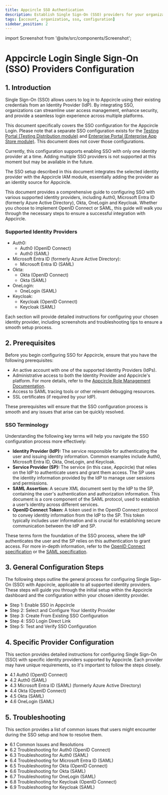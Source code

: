 ```yaml
---
title: Appcircle SSO Authentication
description: Establish Single Sign-On (SSO) providers for your organization. Enhance security and simplify access across Appcircle's platform.
tags: [account, organization, sso, configuration]
sidebar_position: 2
---
```


import Screenshot from '@site/src/components/Screenshot';

# Appcircle Login Single Sign-On (SSO) Providers Configuration

## 1. Introduction

Single Sign-On (SSO) allows users to log in to Appcircle using their existing credentials from an Identity Provider (IdP). By integrating SSO, organizations can streamline user access management, enhance security, and provide a seamless login experience across multiple platforms.

This document specifically covers the SSO configuration for the Appcircle Login. Please note that a separate SSO configuration exists for the [Testing Portal (Testing Distribution module)](/account/my-organization/security/authentications/distribution-sso-authentication) and [Enterprise Portal (Enterprise App Store module)](/account/my-organization/security/authentications/store-sso-authentication). This document does not cover those configurations.

Currently, this configuration supports enabling SSO with only one identity provider at a time. Adding multiple SSO providers is not supported at this moment but may be available in the future.

The SSO setup described in this document integrates the selected identity provider with the Appcircle IAM module, essentially adding the provider as an identity source for Appcircle.

This document provides a comprehensive guide to configuring SSO with various supported identity providers, including Auth0, Microsoft Entra ID (formerly Azure Active Directory), Okta, OneLogin and Keycloak. Whether you choose to implement OpenID Connect or SAML, this guide will walk you through the necessary steps to ensure a successful integration with Appcircle.

### Supported Identity Providers

- Auth0:
    - Auth0 (OpenID Connect)
    - Auth0 (SAML)
- Microsoft Entra ID (formerly Azure Active Directory):
    - Microsoft Entra ID (SAML)
- Okta:
    - Okta (OpenID Connect)
    - Okta (SAML)
- OneLogin:
    - OneLogin (SAML)
- Keycloak:
    - Keycloak (OpenID Connect)
    - Keycloak (SAML)

Each section will provide detailed instructions for configuring your chosen identity provider, including screenshots and troubleshooting tips to ensure a smooth setup process.

## 2. Prerequisites

Before you begin configuring SSO for Appcircle, ensure that you have the following prerequisites:

- An active account with one of the supported Identity Providers (IdPs).
- Administrative access to both the Identity Provider and Appcircle's platform. For more details, refer to the [Appcircle Role Management Documentation](/account/my-organization/profile-and-team/role-management#organization-management-permissions).
- Access to SAML tracing tools or other relevant debugging resources.
- SSL certificates (if required by your IdP).

These prerequisites will ensure that the SSO configuration process is smooth and any issues that arise can be quickly resolved.

### SSO Terminology

Understanding the following key terms will help you navigate the SSO configuration process more effectively:

- **Identity Provider (IdP):** The service responsible for authenticating the user and issuing identity information. Common examples include Auth0, Microsoft Entra ID, Okta, OneLogin, and Keycloak.
- **Service Provider (SP):** The service (in this case, Appcircle) that relies on the IdP to authenticate users and grant them access. The SP uses the identity information provided by the IdP to manage user sessions and permissions.
- **SAML Assertion:** A secure XML document sent by the IdP to the SP, containing the user's authentication and authorization information. This document is a core component of the SAML protocol, used to establish a user’s identity across different services.
- **OpenID Connect Token:** A token used in the OpenID Connect protocol to convey identity information from the IdP to the SP. This token typically includes user information and is crucial for establishing secure communication between the IdP and SP.

These terms form the foundation of the SSO process, where the IdP authenticates the user and the SP relies on this authentication to grant access. For more in-depth information, refer to the [OpenID Connect specification](https://openid.net/developers/how-connect-works/) or the [SAML specification](https://docs.oasis-open.org/security/saml/v2.0/saml-core-2.0-os.pdf).

## 3. General Configuration Steps

The following steps outline the general process for configuring Single Sign-On (SSO) with Appcircle, applicable to all supported identity providers. These steps will guide you through the initial setup within the Appcircle dashboard and the configuration within your chosen identity provider.

<details>
    <summary>Step 1: Enable SSO in Appcircle</summary>
  
Begin by enabling SSO within your Appcircle organization settings. Follow these steps:

1. In the Appcircle dashboard, navigate to the **Organization** section located on the far left sidebar.
2. On the **My Organization** screen, select **Security** from the left-hand menu.
3. On the **Security** screen, locate the **Authentications** section on the far right, find **Appcircle SSO Login**, and click **Add New**.

<Screenshot url='https://cdn.appcircle.io/docs/assets/enable-sso_v4.png' />

4. The **Manage Appcircle SSO Login** window will open, presenting two options:
    - **Create New Authentication**
    - **Create From Existing Authentication**
You can create new configuration or create from existing configuration. Click on the **Create New Authentication** section to create new configuration.
Please refer the **Step 3: Create From Existing SSO Configuration** section in the 3. General Configuration Steps.

<Screenshot url='https://cdn.appcircle.io/docs/assets/appcircle-sso-create-options.png' />

5. The **Create New Authentication** window will open, presenting two options:
    - **Set up OpenID Connect Provider**
    - **Set up SAML SSO Provider**
  

    Select the option that corresponds to the identity provider you will configure.

<Screenshot url='https://cdn.appcircle.io/docs/assets/sso-form_v3.png' />

6. In the setup window, manually enter a unique **Alias** for your organization. This alias is used to create a custom Redirect URI that will be  required for configuring your SSO provider.
7. After setting the alias, Appcircle will automatically generate a **Redirect URL** and a **Logout Redirect URL** specific to your configuration. These URLs must be used in your identity provider's settings to ensure proper redirection after authentication and logout.

<Screenshot url='https://cdn.appcircle.io/docs/assets/sso-openid1_v3.png' />

Ensure that the alias is unique and easily identifiable, as they are essential for the SSO authentication process. The generated **Redirect URL** and **Logout Redirect URL** are crucial for your SSO setup, so be sure to copy and save them for use in the following steps.

8. Additionally, enter a **Display Name** for your organization.

</details>

<details>
  <summary>Step 2: Select and Configure Your Identity Provider</summary>

After enabling SSO and setting your alias, proceed to select and configure your identity provider:

1. Depending on the option you selected in the previous step, you will either be configuring an OpenID Connect or SAML provider.
2. Follow the specific steps for your chosen provider to enter the necessary configuration details, including Client ID, Client Secret, and other required parameters.
3. Use the previously generated Redirect URI provided by Appcircle when configuring your identity provider settings to ensure proper redirection after authentication.

Only one SSO provider can be configured at a time.

</details>

<details>
  <summary>Step 3: Create From Existing SSO Configuration</summary>

  Appcircle allows you to create a new SSO configuration based on an existing OpenID Connect configuration, ensuring a smooth and efficient setup experience. 

:::caution

**Important:** The 'Create From Existing' SSO feature cannot be used for SAML configurations because some identity providers restrict the use of a single SAML Entity ID or a single Logout Redirect URL.
:::
 
1. Navigate to the **Organization > Security > Authentications** section on your dashboard.
2. Select the **Add New** on the **Appcircle SSO Login**.

<Screenshot url='https://cdn.appcircle.io/docs/assets/security-authentications.png' /> 

3. Select the **Create New Authentication** and then select the **Create From Existing SSO Configuration**.

Existing SSO configurations will be listed in screen. Select one of them and click on **Next**.

<Screenshot url='https://cdn.appcircle.io/docs/assets/sso-create-from-existing.png' /> 

- On the Create SSO Configuration screen, fill in the **Alias** and **Display Name** and **Credential** fields (all other values are prefilled). Customize as needed, then click **Save**.

<Screenshot url='https://cdn.appcircle.io/docs/assets/sso-openid1_v3.png' />

- Copy the Redirect URL and go to your identity provider. Paste it into the appropriate field.

</details>

<details>
  <summary>Step 4: SSO Login Direct Link</summary>

 Appcircle also supports direct SSO login links. Use the following URL format to log in directly using your SSO alias:

- For Cloud-Hosted Appcircle:
`https://my.appcircle.io/sso/{SSO_ALIAS}`
- For Self-Hosted Appcircle:
`https://my.appcircle.{your-domain}/sso/{SSO_ALIAS}`

Replace `{SSO_ALIAS}` with the alias you configured, and if you are using a self-hosted solution, replace `{your-domain}` with your actual domain.

</details>

<details>
  <summary>Step 5: Test and Verify SSO Configuration</summary>

After completing the SSO configuration, it's essential to test and ensure everything is functioning correctly. The following steps outline the testing process.

<details>
  <summary>Step 5.1: Initiate SSO Login</summary>

1. Open an incognito window in your browser to avoid any cached sessions interfering with the test.
2. Navigate to the Appcircle login page and click the **Continue with SSO** button.
3. Enter the SSO Alias you configured earlier and proceed. The alias is used to identify your organization's specific SSO setup.

<Screenshot url="https://cdn.appcircle.io/docs/assets/sso-alias.png" />

</details>

<details>
  <summary>Step 5.2: Account Linking</summary>

1. After entering the alias, if a user with the same email already exists, you should see a confirmation screen prompting you to link your account with the SSO provider.
2. Confirm the account linking by clicking the appropriate button on the confirmation screen.
3. You will receive an email to verify the account linking. Open the email and click the verification link.

<Screenshot url="https://cdn.appcircle.io/docs/assets/sso-linkaccount.png" />

</details>

<details>
  <summary>Step 5.3: Verification via Email</summary>

Once you confirm the account linking, an email will be sent to your registered email address. You must verify your account using the link in this email to complete the process.

1. Open the verification email and click the provided link to confirm your account.
2. After verification, you will be redirected back to the Appcircle dashboard, fully authenticated via SSO.

<Screenshot url="https://cdn.appcircle.io/docs/assets/sso-confirmlink.png" />

</details>

<details>
  <summary>Step 5.4: Final Login</summary>

After verifying your account via email, your SSO setup is complete. From now on, you can log in with your SSO alias or using the direct SSO login link.

:::info

After enabling SSO, the traditional login method using your previous credentials will no longer be available for your organization. Ensure that you can log in successfully using SSO before logging out of any sessions.

:::

</details>
</details>

## 4. Specific Provider Configuration

This section provides detailed instructions for configuring Single Sign-On (SSO) with specific identity providers supported by Appcircle. Each provider may have unique requirements, so it's important to follow the steps closely.

<details>
  <summary>4.1 Auth0 (OpenID Connect)</summary>

Auth0 is a popular identity provider that supports the OpenID Connect protocol, which can be integrated with Appcircle for secure authentication.

#### Step 1: Create an Application in Auth0

To start, log in to your Auth0 dashboard and create a new application for Appcircle:

1. In the Auth0 dashboard, navigate to the **Applications** section.
2. Click **Create Application** and choose a name for your application (e.g., "Appcircle SSO - OpenID").

<Screenshot url="https://cdn.appcircle.io/docs/assets/authcreateapp.png" />

3. Select **Regular Web Applications** as the application type.
4. Click **Create** button.

<Screenshot url="https://cdn.appcircle.io/docs/assets/authwebapp.png" />

5. Once application created, navigate to the **Settings** of application.
6. Take note of the **Client ID** and **Client Secret**, which will be needed later.

<Screenshot url="https://cdn.appcircle.io/docs/assets/authopenidsettings1.png" />

#### Step 2: Configure Callback URLs in Auth0

Next, configure the callback URLs in Auth0 to ensure proper redirection to Appcircle after authentication:

1. In the Auth0 dashboard, go to the **Settings** tab of your application.
2. In the **Allowed Callback URLs** field, enter the Redirect URL that was created using the alias in "Step 1: Enable SSO in Appcircle" from the "3. General Configuration Steps" section.

**Example Callback URL:** `https://auth.appcircle.io/auth/realms/appcircle/broker/identity-{your-alias}/endpoint`

<Screenshot url="https://cdn.appcircle.io/docs/assets/authopenidsettings2.png" />

3. In the **Allowed Logout URLs** field, enter the **Logout Redirect URL** that was created using the alias in "Step 1: Enable SSO in Appcircle" from the "3. General Configuration Steps" section.

<Screenshot url="https://cdn.appcircle.io/docs/assets/authopenidsettings2.png" />

4. Click on the **Save Changes** button.

#### Step 3: Download OpenID Configuration from Auth0

Instead of writing all the settings of OpenID, you can download the settings file from Auth0 and import in Appcircle. Download the OpenID configuration JSON file from Auth0 with following steps.

1. In the Auth0 dashboard, go to the **Settings** tab of your application.
2. Scroll to the bottom of the page and expand the **Advanced Settings** section.
3. Navigate to the **Endpoints** tab. 
4. Copy and open **OpenID Configuration** URL in different tab in your browser.

<Screenshot url="https://cdn.appcircle.io/docs/assets/sso-auht0-openid-config.png" />

5. Save **OpenID Configuration** as json file.

#### Step 4: Upload OpenID Configuration to Appcircle

Now, upload the OpenID configuration JSON file to Appcircle and complete the configuration:

1. Navigate to the **Set up OpenID Connect Provider** screen in Appcircle, which you accessed during the SSO setup in the "General Configuration Steps".
2. Choose the **Client secret sent as basic auth** as Client Authentication.
3. Enter the **Client ID** and **Client Secret** that you noted earlier from Auth0.
4. Upload the downloaded OpenID configuration JSON file to Appcircle.

<Screenshot url="https://cdn.appcircle.io/docs/assets/sso-openid3_v1.png" />

5. Click **Save** to finalize the SSO setup.

#### Step 5: Test the Integration

After configuring the settings, it’s crucial to test the OpenID Connect SSO integration:

:::caution

**Important:** When connecting your Identity Provider, use an incognito window to test the SSO integration. Only log off once you are sure you can log in with your SSO credentials. If the connection fails, review your settings before logging out.

:::

1. Open a incognito window in your browser and initiate a new login session.
2. On the login screen, click the **Login with SSO** button to start the SSO login process

<Screenshot url="https://cdn.appcircle.io/docs/assets/sso-loginbutton.png" />

3. Enter your SSO alias when prompted and click **Continue**.

<Screenshot url="https://cdn.appcircle.io/docs/assets/sso-alias.png" />

4. You will be redirected to the Auth0 login screen. Enter your Auth0 credentials.
5. After successful authentication, you will be redirected back to Appcircle.
6. If a user with your email already exists, you will be prompted to confirm account linking. Confirm account linking and verify it via the email sent to your registered email address.

<Screenshot url="https://cdn.appcircle.io/docs/assets/sso-linkaccount.png" />

7. Once you confirm the account linking, an email will be sent to your registered email address. 

<Screenshot url="https://cdn.appcircle.io/docs/assets/sso-confirmlink.png" />

8. Open the verification email and click the provided link to confirm your account.
9. After verification, you will be redirected back to the Appcircle dashboard, fully authenticated via SSO.

<Screenshot url="https://cdn.appcircle.io/docs/assets/empty-appcircle-dashboard.png" />

</details>

<details>
  <summary>4.2 Auth0 (SAML)</summary>

Auth0 supports the SAML protocol, allowing integration with Appcircle for secure authentication.

#### Step 1: Create a SAML Application in Auth0

To start, log in to your Auth0 dashboard and create a new SAML application for Appcircle:

1. In the Auth0 dashboard, navigate to the **Applications** section.
2. Click **Create Application** and choose a name for your application (e.g., "Appcircle SSO - SAML").

<Screenshot url="https://cdn.appcircle.io/docs/assets/authcreateapp.png" />

3. Select **Regular Web Applications** as the application type.
4. Click **Create** button.

<Screenshot url="https://cdn.appcircle.io/docs/assets/authwebapp.png" />

#### Step 2: Configure SAML Settings in Auth0

Next, configure the SAML settings in Auth0 to ensure it can authenticate and redirect back to Appcircle:

1. Enable the SAML addon for your Auth0 application through the **Addons** tab in your Auth0 application settings.

<Screenshot url="https://cdn.appcircle.io/docs/assets/authsamlsettings1.png" />

2. Navigate to the **Settings** tab in the opened dialog. Use the following JSON settings to configure the SAML addon. Enter the **Logout Redirect URL** that was created using the alias in "Step 1: Enable SSO in Appcircle" from the "General Configuration Steps" section as the logout callback value.

```
    {
      "nameIdentifierFormat": "urn:oasis:names:tc:SAML:1.1:nameid-format:emailAddress",
      "nameIdentifierProbes": [
        "http://schemas.xmlsoap.org/ws/2005/05/identity/claims/emailaddress"
      ],
      "logout": {
        "callback": "https://auth.appcircle.io/auth/realms/appcircle/broker/identity-{your-alias}/endpoint",
        "slo_enabled": "false"
      }
    }
```

3. In the **Application Callback URL** field, enter the **Redirect URL** that was created using the alias in "Step 1: Enable SSO in Appcircle" from the "General Configuration Steps" section.

**Example Callback URL:** `https://auth.appcircle.io/auth/realms/appcircle/broker/identity-{your-alias}/endpoint`

<Screenshot url="https://cdn.appcircle.io/docs/assets/authsamlsettings2.png" />

4. Download the **SAML metadata** file from Auth0.

This metadata file will be used in the next step to configure Appcircle.

<Screenshot url="https://cdn.appcircle.io/docs/assets/authsamlsettings3.png" />

#### Step 3: Upload SAML Metadata to Appcircle

Now, upload the SAML metadata file to Appcircle and finalize the configuration:

1. Navigate to the **Set up SAML SSO Provider** screen in Appcircle, which you accessed during the SSO setup in the "General Configuration Steps."
2. Upload the downloaded SAML metadata file to Appcircle.

<Screenshot url="https://cdn.appcircle.io/docs/assets/saml-upload-metadata.png" />

Check that the Redirect and SSO URLs are imported correctly. Ensure the X509 Certificate is imported correctly as well. If you need to enter multiple certificates, separate them with a comma. Be sure to remove any new lines or file headers, as this edit box only accepts a long base64 encoded string.

3. Complete any additional configuration settings in Appcircle as required.
5. Click **Save** to finalize the SSO setup.

**Important:** Ensure all settings match those provided in the SAML metadata file to avoid issues with authentication.

#### Step 4: Test the Integration

After configuring the settings, it’s crucial to test the OpenID Connect SSO integration:

:::caution

**Important:** When connecting your Identity Provider, use an incognito window to test the SSO integration. Only log off once you are sure you can log in with your SSO credentials. If the connection fails, review your settings before logging out.

:::

1. Open a incognito window in your browser and initiate a new login session.
2. On the login screen, click the **Login with SSO** button to start the SSO login process

<Screenshot url="https://cdn.appcircle.io/docs/assets/sso-loginbutton.png" />

3. Enter your SSO alias when prompted and click **Continue**.

<Screenshot url="https://cdn.appcircle.io/docs/assets/sso-alias.png" />

4. You will be redirected to the Auth0 login screen. Enter your Auth0 credentials.
5. After successful authentication, you will be redirected back to Appcircle.
6. If a user with your email already exists, you will be prompted to confirm account linking. Confirm account linking and verify it via the email sent to your registered email address.

<Screenshot url="https://cdn.appcircle.io/docs/assets/sso-linkaccount.png" />

7. Once you confirm the account linking, an email will be sent to your registered email address. 

<Screenshot url="https://cdn.appcircle.io/docs/assets/sso-confirmlink.png" />

8. Open the verification email and click the provided link to confirm your account.
9. After verification, you will be redirected back to the Appcircle dashboard, fully authenticated via SSO.

<Screenshot url="https://cdn.appcircle.io/docs/assets/empty-appcircle-dashboard.png" />

If the test is successful, your integration is complete, and you can start using Auth0 (SAML) as your identity provider for Appcircle.

</details>

<details>
  <summary>4.3 Microsoft Entra ID (SAML) (formerly Azure Active Directory) </summary>

Microsoft Entra ID supports the SAML protocol, allowing integration with Appcircle for secure authentication. This section will guide you through setting up Microsoft Entra ID as your SAML identity provider for Appcircle.

#### Step 1: Access Microsoft Entra and Create an Enterprise Application

First, log in to your Azure portal as an admin:

1. Log in to Azure portal as an admin and navigate to Azure Services and then click Microsoft Entra ID.

<Screenshot url="https://cdn.appcircle.io/docs/assets/azurecreateapp1.png" />

2. In the Azure portal, go to **Enterprise Applications**

<Screenshot url="https://cdn.appcircle.io/docs/assets/azurecreateapp2.png" />

3. Click **New Application**.

<Screenshot url="https://cdn.appcircle.io/docs/assets/azurecreateapp3.png" />

4. Select **Create your own application**, name it (e.g., "Appcircle SSO - SAML").

<Screenshot url="https://cdn.appcircle.io/docs/assets/azurecreateapp4.png" />

5. Choose **Integrate any other application you don't find in the gallery**.

<Screenshot url="https://cdn.appcircle.io/docs/assets/azurecreateapp5.png" />

6. Click **Create** to set up the application.

#### Step 2: Assign Users to the Enterprise Application

Once the enterprise application is created, you need to assign users to it:

1. Navigate to the created enterprise application and click **Users and Groups**.

<Screenshot url="https://cdn.appcircle.io/docs/assets/azureaddusers.png" />

2. Click **Add User/Group**, search for the user you want to assign, select them, and click **Assign**.

<Screenshot url="https://cdn.appcircle.io/docs/assets/azureaddassignment1.png" />

#### Step 3: Configure SAML-based Sign-on in Microsoft Entra ID

Next, configure the SAML-based sign-on for the Microsoft Entra ID application:

1. In the application settings, navigate to **Single sign-on** and select **SAML** as the sign-on method.

<Screenshot url="https://cdn.appcircle.io/docs/assets/azuressosettings1.png" />

2. Click **Edit** under the **Basic SAML Configuration** section, and set the following:

<Screenshot url="https://cdn.appcircle.io/docs/assets/azuressosettings2.png" />

    - **Identifier (Entity ID)**: Enter `https://auth.appcircle.io/auth/realms/appcircle`.
    - **Reply URL (Assertion Consumer Service URL)**: Enter the Redirect URL created using the alias in "Step 1: Enable SSO in Appcircle" from the "General Configuration Steps" section (e.g., `https://auth.appcircle.io/auth/realms/appcircle/broker/identity-{your-alias}/endpoint`).

<Screenshot url="https://cdn.appcircle.io/docs/assets/azuressosettings3.png" />

5. Click **Save** to apply the settings.

#### Step 4: Download and Upload SAML Metadata

Now, download the SAML metadata from Microsoft Entra ID and upload it to Appcircle:

1. In the Azure portal, go to the **SAML Signing Certificate** section and download the **Federation Metadata XML** file.

<Screenshot url="https://cdn.appcircle.io/docs/assets/azuressosettings5.png" />

2. Navigate to the **Set up SAML SSO Provider** screen in Appcircle, which you accessed during the SSO setup in the "General Configuration Steps."
3. Upload the downloaded Federation Metadata XML file to Appcircle.

<Screenshot url="https://cdn.appcircle.io/docs/assets/sso-saml1.png" />

4. Review the settings and click **Save** to finalize the configuration.

#### Step 4: Test the Integration

After configuring the settings, it’s crucial to test the OpenID Connect SSO integration:

:::caution

**Important:** When connecting your Identity Provider, use an incognito window to test the SSO integration. Only log off once you are sure you can log in with your SSO credentials. If the connection fails, review your settings before logging out.

:::

1. Open a incognito window in your browser and initiate a new login session.
2. On the login screen, click the **Login with SSO** button to start the SSO login process

<Screenshot url="https://cdn.appcircle.io/docs/assets/sso-loginbutton.png" />

3. Enter your SSO alias when prompted and click **Continue**.

<Screenshot url="https://cdn.appcircle.io/docs/assets/sso-alias.png" />

4. You will be redirected to the Auth0 login screen. Enter your Auth0 credentials.
5. After successful authentication, you will be redirected back to Appcircle.
6. If a user with your email already exists, you will be prompted to confirm account linking. Confirm account linking and verify it via the email sent to your registered email address.

<Screenshot url="https://cdn.appcircle.io/docs/assets/sso-linkaccount.png" />

7. Once you confirm the account linking, an email will be sent to your registered email address. 

<Screenshot url="https://cdn.appcircle.io/docs/assets/sso-confirmlink.png" />

8. Open the verification email and click the provided link to confirm your account.
9. After verification, you will be redirected back to the Appcircle dashboard, fully authenticated via SSO.

<Screenshot url="https://cdn.appcircle.io/docs/assets/empty-appcircle-dashboard.png" />

If the test is successful, your integration is complete, and you can start using Microsoft Entra ID (SAML) as your identity provider for Appcircle.

</details>

<details>
  <summary>4.4 Okta (OpenID Connect)</summary>

Okta supports the OpenID Connect protocol, allowing integration with Appcircle for secure authentication.

#### Step 1: Create an Application in Okta

To start, log in to your Okta dashboard and create a new application for Appcircle:

1. In the Okta dashboard, navigate to **Applications** and click **Create App Integration**.

<Screenshot url="https://cdn.appcircle.io/docs/assets/oktacreateapp.png" />

2. Select **OIDC - OpenID Connect** as the Sign In Method and **Web Application** as the application type.

<Screenshot url="https://cdn.appcircle.io/docs/assets/oktawebapp.png" />

3. Once created, take note of the **Client ID** and **Client Secret**, which will be needed later.

<Screenshot url="https://cdn.appcircle.io/docs/assets/oktaopenidsettings1.png" />

#### Step 2: Configure Callback URLs in Okta

Next, configure the callback URLs in Okta to ensure proper redirection to Appcircle after authentication:

1. Navigate to the settings of the created application in Okta.
2. Add the Appcircle Redirect URL to the **Sign-in redirect URLs** field.

**Example Redirect URL:** `https://auth.appcircle.io/auth/realms/appcircle/broker/identity-{your-alias}/endpoint`

3. Add the **Logout Redirect URL** to the **Sign-out redirect URLs** field.

<Screenshot url="https://cdn.appcircle.io/docs/assets/oktaopenidsettings2.png" />

4. Download the OpenID configuration JSON file from Okta using one of the following URLs:
    - `https://{your_okta_domain}/.well-known/openid-configuration`
    - `https://{your_okta_domain}/oauth2/default/.well-known/openid-configuration?client_id={your_client_id}`

#### Step 3: Upload OpenID Configuration to Appcircle

Now, upload the OpenID configuration JSON file to Appcircle and complete the configuration:

1. Navigate to the **Set up OpenID Connect Provider** screen in Appcircle, which you accessed during the SSO setup in the "General Configuration Steps."
2. Choose the **Client secret sent as basic auth** as Client Authentication.
3. Enter the **Client ID** and **Client Secret** that you noted earlier from Okta.
4. Upload the downloaded OpenID configuration JSON file to Appcircle.

<Screenshot url="https://cdn.appcircle.io/docs/assets/sso-openid3_v1.png" />

5. Check that the **Authorization** and **Token URLs** are correctly imported.

<Screenshot url="https://cdn.appcircle.io/docs/assets/sso-openid2_v2.png" />

6. Click **Save** to finalize the SSO setup.

#### Step 4: Test the Integration

After configuring the settings, it’s crucial to test the OpenID Connect SSO integration:

:::caution

**Important:** When connecting your Identity Provider, use an incognito window to test the SSO integration. Only log off once you are sure you can log in with your SSO credentials. If the connection fails, review your settings before logging out.

:::

1. Open a incognito window in your browser and initiate a new login session.
2. On the login screen, click the **Login with SSO** button to start the SSO login process

<Screenshot url="https://cdn.appcircle.io/docs/assets/sso-loginbutton.png" />

3. Enter your SSO alias when prompted and click **Continue**.

<Screenshot url="https://cdn.appcircle.io/docs/assets/sso-alias.png" />

4. You will be redirected to the Auth0 login screen. Enter your Auth0 credentials.

5. After successful authentication, you will be redirected back to Appcircle.

6. If a user with your email already exists, you will be prompted to confirm account linking. Confirm account linking and verify it via the email sent to your registered email address.

<Screenshot url="https://cdn.appcircle.io/docs/assets/sso-linkaccount.png" />

7. Once you confirm the account linking, an email will be sent to your registered email address. 

<Screenshot url="https://cdn.appcircle.io/docs/assets/sso-confirmlink.png" />

8. Open the verification email and click the provided link to confirm your account.
9. After verification, you will be redirected back to the Appcircle dashboard, fully authenticated via SSO.

<Screenshot url="https://cdn.appcircle.io/docs/assets/empty-appcircle-dashboard.png" />

If the test is successful, your integration is complete, and you can start using Okta (SAML) as your identity provider for Appcircle.

</details>

<details>
  <summary>4.5 Okta (SAML)</summary>

Okta supports the SAML protocol, allowing integration with Appcircle for secure authentication.

#### Step 1: Create a SAML Application in Okta

To start, log in to your Okta dashboard and create a new application for Appcircle:

1. In the Okta dashboard, navigate to **Applications** and click **Create App Integration**.

<Screenshot url="https://cdn.appcircle.io/docs/assets/oktacreateapp.png" />

2. Select **SAML 2.0** as the Sign In Method.

<Screenshot url="https://cdn.appcircle.io/docs/assets/oktacreatesaml.png" />

3. Pick a name and optional logo for the app, then click **Next**.

<Screenshot url="https://cdn.appcircle.io/docs/assets/oktasamlsettings1.png" />

#### Step 2: Configure SAML Settings in Okta

Next, configure the SAML settings in Okta to ensure proper authentication and redirection to Appcircle:

1. In the **Single sign-on URL** field, add the Appcircle Redirect URL.

**Example URL:** `https://auth.appcircle.io/auth/realms/appcircle/broker/identity-mySAML/endpoint`

3. For the **Audience URI (SP Entity ID)** field, copy and paste **Service Provider Entity ID** from Appcircle.

<Screenshot url="https://cdn.appcircle.io/docs/assets/sso-saml-appcircle-metadata.png" />

**Example URL:** `https://auth.appcircle.io/auth/realms/appcircle`

<Screenshot url="https://cdn.appcircle.io/docs/assets/oktasamlsettings2.png" />

4. Select **EmailAddress** for the Name ID format.

<Screenshot url="https://cdn.appcircle.io/docs/assets/oktasamlsettings2.png" />

5. Download **Signing Certificate** from Appcircle.

<Screenshot url="https://cdn.appcircle.io/docs/assets/sso-saml-appcircle-metadata.png" />

6. Click on **Show Advanced Settings**.

7. Upload downloaded certificate to Signature Certificate field.

<Screenshot url="https://cdn.appcircle.io/docs/assets/sso-okta-saml-signing-certificate.png" />

8. Enable **Allow application to initiate Single Logout**.

9. Copy and paste **Logout Redirect URL** to **Single Logout URL** field. Copy and paste **Service Provider Entity ID** to **SP Issuer**.

<Screenshot url="https://cdn.appcircle.io/docs/assets/sso-saml-appcircle-metadata.png" />

<Screenshot url="https://cdn.appcircle.io/docs/assets/sso-okta-saml-signing-certificate.png" />

8. Instead of manually configuring all SAML settings in Appcircle, you can download the SAML metadata XML file from Okta:

Click the **Copy** button next to the Metadata URL and open it in another tab to download the XML file.

<Screenshot url="https://cdn.appcircle.io/docs/assets/oktasamlsettings3-new.png" />

#### Step 3: Upload SAML Metadata to Appcircle

Now, upload the SAML metadata XML file to Appcircle to complete the configuration:

1. Navigate to the **Set up SAML SSO Provider** screen in Appcircle, which you accessed during the SSO setup in the "General Configuration Steps."
2. Upload the downloaded SAML metadata XML file to Appcircle.

<Screenshot url="https://cdn.appcircle.io/docs/assets/saml-upload-metadata.png" />

3. Ensure that the Redirect and SSO URLs are imported correctly. You can check if the X509 Certificate is imported correctly as well. If you want to enter multiple certificates you can separate them by using a comma between them. Please be aware that you need to remove any new lines or file headers from this edit box. This edit box only accepts a long base64 encoded string.

4. Enable **Want AuthnRequests Signed** in Appcircle.

<Screenshot url="https://cdn.appcircle.io/docs/assets/sso-saml-enable-authn-requests-signed.png" />

5. Click **Save** to finalize the SSO setup.

#### Step 4: Test the Integration

After configuring the settings, it’s crucial to test the OpenID Connect SSO integration:

:::caution

**Important:** When connecting your Identity Provider, use an incognito window to test the SSO integration. Only log off once you are sure you can log in with your SSO credentials. If the connection fails, review your settings before logging out.

:::

1. Open a incognito window in your browser and initiate a new login session.
2. On the login screen, click the **Login with SSO** button to start the SSO login process

<Screenshot url="https://cdn.appcircle.io/docs/assets/sso-loginbutton.png" />

3. Enter your SSO alias when prompted and click **Continue**.

<Screenshot url="https://cdn.appcircle.io/docs/assets/sso-alias.png" />

4. You will be redirected to the Auth0 login screen. Enter your Auth0 credentials.
5. After successful authentication, you will be redirected back to Appcircle.
6. If a user with your email already exists, you will be prompted to confirm account linking. Confirm account linking and verify it via the email sent to your registered email address.

<Screenshot url="https://cdn.appcircle.io/docs/assets/sso-linkaccount.png" />

7. Once you confirm the account linking, an email will be sent to your registered email address. 

<Screenshot url="https://cdn.appcircle.io/docs/assets/sso-confirmlink.png" />

8. Open the verification email and click the provided link to confirm your account.
9. After verification, you will be redirected back to the Appcircle dashboard, fully authenticated via SSO.

<Screenshot url="https://cdn.appcircle.io/docs/assets/empty-appcircle-dashboard.png" />

If the test is successful, your integration is complete, and you can start using Okta (SAML) as your identity provider for Appcircle.

</details>

<details>
  <summary>4.6 OneLogin (SAML)</summary>
  
OneLogin supports the SAML protocol, allowing integration with Appcircle for secure authentication. The Appcircle application is pre-configured in OneLogin, which simplifies the setup process by providing predefined settings.

#### Step 1: Create a SAML Application in OneLogin

To start, log in to your OneLogin dashboard and create a new SAML application for Appcircle:

1. In the OneLogin dashboard, navigate to **Applications** and click **Add App**.
 
<Screenshot url="https://cdn.appcircle.io/docs/assets/oneloginaddapp.png" />

2. In the search box, type **Appcircle** and select it from the search results. The application is pre-configured with the necessary settings, including URLs and certificates.

<Screenshot url="https://cdn.appcircle.io/docs/assets/oneloginfindapp.png" />

3. Pick a name and optional logo for the app, then click **Save**.

<Screenshot url="https://cdn.appcircle.io/docs/assets/oneloginsettings1.png" />

#### Step 2: Configure SAML Settings in OneLogin

Now configure the SAML settings in OneLogin:

1. Write the alias that you have created earlier and click **Save**.

<Screenshot url="https://cdn.appcircle.io/docs/assets/oneloginsettings2.png" />

2. Instead of writing all the settings of SAML, you can download the settings file from OneLogin and upload it. Click the **More Actions** button and click **SAML Metadata**.

<Screenshot url="https://cdn.appcircle.io/docs/assets/oneloginsettings3.png"/>

#### Step 3: Upload SAML Metadata to Appcircle

Now, upload the SAML metadata XML file to Appcircle to complete the configuration:

1. Navigate to the **Set up SAML SSO Provider** screen in Appcircle, which you accessed during the SSO setup in the "General Configuration Steps."
2. Upload the downloaded SAML metadata XML file to Appcircle.

<Screenshot url="https://cdn.appcircle.io/docs/assets/saml-upload-metadata.png" />

3. Ensure that the Redirect and SSO URLs are imported correctly. You can check if the X509 Certificate is imported correctly as well. If you want to enter multiple certificates you can separate them by using a comma between them. Please be aware that you need to remove any new lines or file headers from this edit box. This edit box only accepts a long base64 encoded string.

4. Click **Save** to finalize the SSO setup.

#### Step 4: Test the Integration

After configuring the settings, it’s crucial to test the OpenID Connect SSO integration:

:::caution

**Important:** When connecting your Identity Provider, use an incognito window to test the SSO integration. Only log off once you are sure you can log in with your SSO credentials. If the connection fails, review your settings before logging out.

:::

1. Open a incognito window in your browser and initiate a new login session.
2. On the login screen, click the **Login with SSO** button to start the SSO login process

<Screenshot url="https://cdn.appcircle.io/docs/assets/sso-loginbutton.png" />

3. Enter your SSO alias when prompted and click **Continue**.

<Screenshot url="https://cdn.appcircle.io/docs/assets/sso-alias.png" />

4. You will be redirected to the Auth0 login screen. Enter your Auth0 credentials.
5. After successful authentication, you will be redirected back to Appcircle.
6. If a user with your email already exists, you will be prompted to confirm account linking. Confirm account linking and verify it via the email sent to your registered email address.

<Screenshot url="https://cdn.appcircle.io/docs/assets/sso-linkaccount.png" />

7. Once you confirm the account linking, an email will be sent to your registered email address. 

<Screenshot url="https://cdn.appcircle.io/docs/assets/sso-confirmlink.png" />

8. Open the verification email and click the provided link to confirm your account.
9. After verification, you will be redirected back to the Appcircle dashboard, fully authenticated via SSO.

<Screenshot url="https://cdn.appcircle.io/docs/assets/empty-appcircle-dashboard.png" />

If the test is successful, your integration is complete, and you can start using OneLogin (SAML) as your identity provider for Appcircle.

</details>

## 5. Troubleshooting

This section provides a list of common issues that users might encounter during the SSO setup and how to resolve them.


<details>
  <summary>6.1 Common Issues and Resolutions</summary>

- **Misconfigured SAML Assertions:** Ensure that the SAML assertions are correctly configured with the appropriate attributes and claims. Incorrect settings here can lead to failed logins.
- **Incorrect Redirect URIs:** Verify that the Redirect URIs configured in your identity provider match the ones set in Appcircle. Mismatches can cause authentication failures.
- **Token Mismatches:** If you encounter token mismatches, ensure that the correct Client ID, Client Secret, and endpoints are configured in both Appcircle and the identity provider.
- **Metadata Import Issues:** If the metadata import fails, manually check the SAML metadata for formatting errors or missing elements that may cause issues during import.
- **SSO Alias Not Recognized:** Make sure the SSO alias entered matches the one configured in Appcircle. Any discrepancies could prevent successful authentication.
- **Account Linking Problems:** If account linking fails, verify that the user’s email address in the identity provider matches the one in Appcircle.

</details>

<details>
  <summary>6.2 Troubleshooting for Auth0 (OpenID Connect)</summary>

- **Callback URL Mismatch:** Ensure that the callback URL in Auth0 matches the one configured in Appcircle. This mismatch often causes authentication failures.
- **Invalid or Missing Redirect URIs:** Ensure that the redirect URIs in both Auth0 and Appcircle match exactly. Any mismatch, even in trailing slashes, can cause authentication to fail.
- **Invalid Client ID/Secret:** Verify that the Client ID and Secret are correctly entered in Appcircle’s SSO settings. Regenerate these values in Auth0 if needed.
- **Logs Don't Show Successful Login Event:** If the user successfully logs in with the identity provider, but the Appcircle logs do not show a successful login event, check the SAML Authentication Assertion returned by the IdP or analyze the HTTP trace for any discrepancies in Appcircle.
- **Misconfigured Scopes:** Ensure that the scopes requested in Appcircle match those defined in Auth0. Mismatches can lead to login failures.

</details>

<details>
  <summary>6.3 Troubleshooting for Auth0 (SAML)</summary>

- **Attribute Mapping Problems:** Verify that the attributes sent by Auth0 match those expected by Appcircle.
- **Token Mismatch:** Ensure the tokens issued by Auth0 match the expected format in Appcircle.
- **Incorrect Assertion Consumer Service (ACS) URL:** Verify that the ACS URL in Auth0 matches the one configured in Appcircle’s SSO settings.
- **SAML Assertion Issues:** Use tools like a SAML debugger to check the contents of the SAML assertion for correct format and expected values before entering them into Appcircle.
- **IdP Login Page Doesn't Display:** If the IdP login page fails to display, ensure the correct SSO URL is being used in Appcircle and that the binding method (HTTP-POST or HTTP-Redirect) is properly configured.
- **Certificate Issues:** Ensure the SAML certificate in Auth0 is valid and correctly configured. Invalid certificates can prevent proper authentication in Appcircle.

</details>

<details>
  <summary>6.4 Troubleshooting for Microsoft Entra ID (SAML)</summary>

- **Incorrect SAML Response:** Check that all required claims and attributes are configured correctly in Microsoft Entra ID.
- **Certificate Expiration:** Ensure that the SAML signing certificate used by Microsoft Entra ID is valid and not expired.
- **Misconfigured Claims or Attributes:** Ensure that the claims and attributes being sent from Microsoft Entra ID are correctly mapped and expected by Appcircle. Mismatches can lead to failed logins or incomplete user profiles.
- **Redirect Loop:** This often occurs due to incorrect reply URLs or session issues. Verify the reply URL in Microsoft Entra ID matches the one in Appcircle and that session cookies are correctly managed.
- **Invalid Certificate or Encryption Issues:** Ensure that the certificates used for signing and encryption are valid and correctly configured in both Microsoft Entra ID and Appcircle’s SSO settings. Expired certificates are a common cause of failures in SAML setups.
- **Unassigned Users:** Ensure that users are assigned to the enterprise application in Microsoft Entra ID. Unassigned users cannot authenticate through Appcircle.

</details>

<details>
  <summary>6.5 Troubleshooting for Okta (OpenID Connect)</summary>

- **Invalid Client ID/Secret:** Verify the Client ID and Secret in Appcircle match those configured in Okta.
- **Incorrect Scopes Configuration:** Ensure that the correct scopes, like `openid`, `profile`, and `email`, are requested by the client application and match those configured in Appcircle. Okta will reject requests with unsupported or misconfigured scopes.
- **Token Validation Issues:** Use Okta’s introspection endpoint for remote validation of access tokens to ensure they have not been revoked or expired in Appcircle’s SSO integration.
- **Key Rotation Problems:** Regularly update the public keys used by Okta in Appcircle’s SSO settings to ensure continuous validation of tokens, as Okta automatically rotates these keys multiple times a year.
- **Invalid Redirect URI:** Ensure that the redirect URI in Okta matches the one specified in Appcircle. Mismatches can cause authentication failures.
- **403 Forbidden Errors:** Ensure the user has the necessary permissions and that the application is set up correctly in Okta to prevent access issues in Appcircle.

</details>

<details>
  <summary>6.6 Troubleshooting for Okta (SAML)</summary>

- **Certificate Errors:** Verify that the SAML certificate used in Okta is valid and has not expired.
- **Incorrect ACS URL:** Ensure the Assertion Consumer Service (ACS) URL in Okta matches the one configured in Appcircle.
- **Signing and Encryption Issues:** Verify that both signing and encryption certificates are correctly configured and up to date in both Okta and Appcircle. Expired or incorrectly installed certificates are a common cause of SAML failures.
- **Misconfigured SAML Responses:** Use Okta’s SAML troubleshooting tools to validate the SAML response, ensuring that all required fields are present and correctly formatted before integrating with Appcircle.
- **Invalid SSO URL or Mismatched Entity IDs:** Confirm that the SSO URL and Entity ID configured in Okta are correctly set up in Appcircle’s SSO settings to prevent login issues or errors in the authentication process.
- **Clock Skew:** Ensure the system clocks of both Okta and Appcircle are synchronized to avoid timing issues in the authentication process.

</details>

<details>
  <summary>6.7 Troubleshooting for OneLogin (SAML)</summary>

- **SSO Errors Due to Incorrect URLs:** Ensure that the SAML Assertion Consumer Service (ACS) URL and other SSO URLs in OneLogin match those in Appcircle.
- **SAML Metadata Misconfiguration:** Ensure that the SAML metadata imported into OneLogin is current and accurately reflects Appcircle’s SSO requirements. Update the metadata periodically to avoid integration issues.
- **Incomplete Attribute Mapping:** Verify that all necessary user attributes are mapped from OneLogin to Appcircle to avoid incomplete user sessions or missing information.
- **Account Linking Failures:** Ensure that user email addresses match between OneLogin and Appcircle. Discrepancies in user data can prevent successful account linking.
- **Certificate Expiration:** Verify that the SAML signing certificate in OneLogin is valid and not expired to ensure seamless authentication with Appcircle.

</details>

<details>
  <summary>6.8 Troubleshooting for Keycloak (OpenID Connect)</summary>

- **Invalid Client ID/Secret:** Verify that the Client ID and Secret from Keycloak are correctly entered in Appcircle.
- **Incorrect Redirect URI:** Ensure that the redirect URIs match between Keycloak and Appcircle.
- **Incorrect Client Configuration:** Ensure that the client settings in Keycloak, including redirect URIs and client secrets, are correctly configured to match those in Appcircle’s SSO settings.
- **Key Rotation Issues:** Periodically check for key rotations in Keycloak and update the keys in Appcircle’s SSO configuration to avoid validation errors.
- **OIDC Token Mismatches:** Validate that the tokens issued by Keycloak match the expected format in Appcircle, including the correct scopes and audience claims.
- **Token Signature Verification Failures:** Ensure the public key in Appcircle matches the one used by Keycloak for token signing.

</details>

<details>
  <summary>6.9 Troubleshooting for Keycloak (SAML)</summary>

- **Certificate Mismatches:** Ensure the SAML certificate in Keycloak matches what Appcircle expects.
- **SAML Response Issues:** Verify that the NameID format and attribute mapping are configured correctly.
- **ACS URL Errors:** Ensure the Assertion Consumer Service (ACS) URL in Keycloak matches the one configured in Appcircle.
- **Assertion Signing Problems:** Ensure that the assertions are properly signed and that the correct signing algorithm is used in both Keycloak and Appcircle. Mismatches in signing algorithms can lead to failed authentication attempts.
- **SAML Assertion Format Issues:** Use a SAML debugging tool to validate the format and content of the SAML assertions before configuring them in Appcircle. Ensure that all required fields, such as the audience and recipient, are correctly set.
- **Misconfigured SAML Bindings:** Verify that the correct SAML binding method (e.g., POST or Redirect) is configured in both Keycloak and Appcircle to ensure smooth communication during the SSO process.
- **Invalid Certificate Configuration:** Ensure that the SAML signing certificate used in Keycloak is valid and correctly configured in Appcircle. Expired or incorrectly configured certificates can cause authentication failures.
- **Clock Synchronization Issues:** Ensure that the system clocks of both Keycloak and Appcircle are synchronized to prevent timing-related authentication errors, such as expired assertions.

</details>